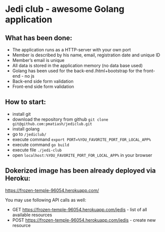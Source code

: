 # Jedi club - awesome Golang application

## What has been done:
* The application runs as a HTTP-server with your own port
* Member is described by his name, email, registration date and unique ID
* Member’s email is unique
* All data is stored in the application memory (no data base used)
* Golang has been used for the back-end /html+bootstrap for the front-end - no js
* Back-end side form validation
* Front-end side form validation

## How to start:
* install git
* download the repository from github `git clone git@github.com:pmatiash/jediclub.git`
* install golang
* go to `/jediclub/`
* execute command `export PORT=%YOU_FAVORITE_PORT_FOR_LOCAL_APP%` 
* execute command `go build`
* execute file `./jedi-club` 
* open `localhost:%YOU_FAVORITE_PORT_FOR_LOCAL_APP%` in your browser

## Dokerized image has been already deployed via Heroku:
https://frozen-temple-96054.herokuapp.com/

You may use following API calls as well:
* GET https://frozen-temple-96054.herokuapp.com/jedis - list of all available resources
* POST https://frozen-temple-96054.herokuapp.com/jedis - create new resource
